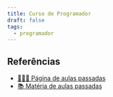 ```yaml
---
title: Curso de Programador
draft: false
tags:
  - programador
---
```


## Referências

- [👨🏻‍💻 Página de aulas passadas](https://jocile.notion.site/Programador-de-Sistemas-Site-4e2b34158da7449fbaa498d7e83a6dd9)
- [📚 Matéria de aulas passadas](https://jocile.com/aulas/tags/programador/)
